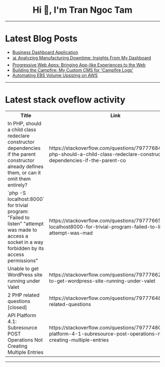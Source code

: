 <h1 align="center">Hi 👋, I'm Tran Ngoc Tam</h1>

---

# Latest Blog Posts 
<!-- BLOG-POST-LIST:START -->
- [Business Dashboard Application](https://dev.to/albert_felixl_230fec2c92/business-dashboard-application-30am)
- [📊 Analyzing Manufacturing Downtime: Insights From My Dashboard](https://dev.to/koinpoin/analyzing-manufacturing-downtime-insights-from-my-dashboard-160c)
- [Progressive Web Apps: Bringing App-like Experiences to the Web](https://dev.to/rgbos/progressive-web-apps-bringing-app-like-experiences-to-the-web-4fak)
- [Building the Campfire: My Custom CMS for &#39;Campfire Logs&#39;](https://dev.to/dlseitz/building-the-campfire-my-custom-cms-for-campfire-logs-3dgb)
- [Automating EBS Volume Upsizing on AWS](https://dev.to/davidshaek/automating-ebs-volume-upsizing-on-aws-ok0)
<!-- BLOG-POST-LIST:END -->

---

# Latest stack oveflow activity
<table>
  <tr><th>Title</th><th>Link</th></tr>
  <!-- STACKOVERFLOW:START --><tr><td>In PHP, should a child class redeclare constructor dependencies if the parent constructor already defines them, or can it omit them entirely?</td><td>https://stackoverflow.com/questions/79777684/in-php-should-a-child-class-redeclare-constructor-dependencies-if-the-parent-co</td></tr><tr><td>`php -S localhost:8000` for trivial program: &quot;Failed to listen&quot; &quot;attempt was made to access a socket in a way forbidden by its access permissions&quot;</td><td>https://stackoverflow.com/questions/79777665/php-s-localhost8000-for-trivial-program-failed-to-listen-attempt-was-mad</td></tr><tr><td>Unable to get WordPress site running under Valet</td><td>https://stackoverflow.com/questions/79777662/unable-to-get-wordpress-site-running-under-valet</td></tr><tr><td>2 PHP related questions [closed]</td><td>https://stackoverflow.com/questions/79777648/2-php-related-questions</td></tr><tr><td>API Platform 4.1: Subresource POST Operations Not Creating Multiple Entries</td><td>https://stackoverflow.com/questions/79777480/api-platform-4-1-subresource-post-operations-not-creating-multiple-entries</td></tr><!-- STACKOVERFLOW:END -->
</table>

---


